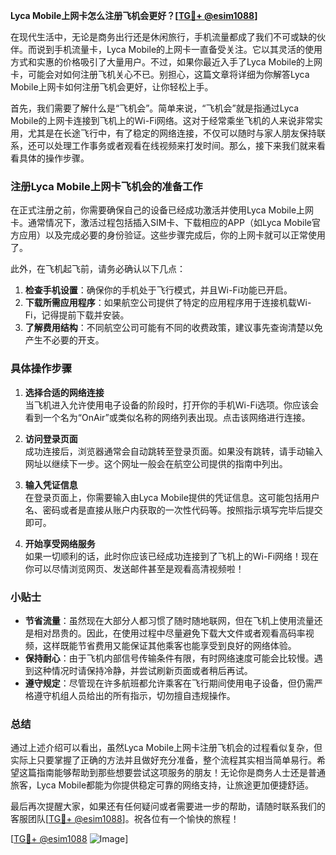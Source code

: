 **Lyca Mobile上网卡怎么注册飞机会更好？[[TG💪+ @esim1088](https://t.me/s/esim1088)]**

在现代生活中，无论是商务出行还是休闲旅行，手机流量都成了我们不可或缺的伙伴。而说到手机流量卡，Lyca Mobile的上网卡一直备受关注。它以其灵活的使用方式和实惠的价格吸引了大量用户。不过，如果你最近入手了Lyca Mobile的上网卡，可能会对如何注册飞机关心不已。别担心，这篇文章将详细为你解答Lyca Mobile上网卡如何注册飞机会更好，让你轻松上手。

首先，我们需要了解什么是“飞机会”。简单来说，“飞机会”就是指通过Lyca Mobile的上网卡连接到飞机上的Wi-Fi网络。这对于经常乘坐飞机的人来说非常实用，尤其是在长途飞行中，有了稳定的网络连接，不仅可以随时与家人朋友保持联系，还可以处理工作事务或者观看在线视频来打发时间。那么，接下来我们就来看看具体的操作步骤。

### 注册Lyca Mobile上网卡飞机会的准备工作

在正式注册之前，你需要确保自己的设备已经成功激活并使用Lyca Mobile上网卡。通常情况下，激活过程包括插入SIM卡、下载相应的APP（如Lyca Mobile官方应用）以及完成必要的身份验证。这些步骤完成后，你的上网卡就可以正常使用了。

此外，在飞机起飞前，请务必确认以下几点：

1. **检查手机设置**：确保你的手机处于飞行模式，并且Wi-Fi功能已开启。
2. **下载所需应用程序**：如果航空公司提供了特定的应用程序用于连接机载Wi-Fi，记得提前下载并安装。
3. **了解费用结构**：不同航空公司可能有不同的收费政策，建议事先查询清楚以免产生不必要的开支。

### 具体操作步骤

1. **选择合适的网络连接**  
   当飞机进入允许使用电子设备的阶段时，打开你的手机Wi-Fi选项。你应该会看到一个名为“OnAir”或类似名称的网络列表出现。点击该网络进行连接。

2. **访问登录页面**  
   成功连接后，浏览器通常会自动跳转至登录页面。如果没有跳转，请手动输入网址以继续下一步。这个网址一般会在航空公司提供的指南中列出。

3. **输入凭证信息**  
   在登录页面上，你需要输入由Lyca Mobile提供的凭证信息。这可能包括用户名、密码或者是直接从账户内获取的一次性代码等。按照指示填写完毕后提交即可。

4. **开始享受网络服务**  
   如果一切顺利的话，此时你应该已经成功连接到了飞机上的Wi-Fi网络！现在你可以尽情浏览网页、发送邮件甚至是观看高清视频啦！

### 小贴士

- **节省流量**：虽然现在大部分人都习惯了随时随地联网，但在飞机上使用流量还是相对昂贵的。因此，在使用过程中尽量避免下载大文件或者观看高码率视频，这样既能节省费用又能保证其他乘客也能享受到良好的网络体验。
- **保持耐心**：由于飞机内部信号传输条件有限，有时网络速度可能会比较慢。遇到这种情况时请保持冷静，并尝试刷新页面或者稍后再试。
- **遵守规定**：尽管现在许多航班都允许乘客在飞行期间使用电子设备，但仍需严格遵守机组人员给出的所有指示，切勿擅自违规操作。

### 总结

通过上述介绍可以看出，虽然Lyca Mobile上网卡注册飞机会的过程看似复杂，但实际上只要掌握了正确的方法并且做好充分准备，整个流程其实相当简单易行。希望这篇指南能够帮助到那些想要尝试这项服务的朋友！无论你是商务人士还是普通旅客，Lyca Mobile都能为你提供稳定可靠的网络支持，让旅途更加便捷舒适。

最后再次提醒大家，如果还有任何疑问或者需要进一步的帮助，请随时联系我们的客服团队[[TG💪+ @esim1088](https://t.me/s/esim1088)]。祝各位有一个愉快的旅程！

[[TG💪+ @esim1088](https://t.me/s/esim1088) ![Image](https://i.postimg.cc/4NQfJmqS/Snipaste-2025-05-13-00-14-12.png)]